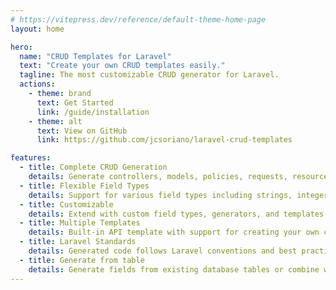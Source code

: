 ```yaml
---
# https://vitepress.dev/reference/default-theme-home-page
layout: home

hero:
  name: "CRUD Templates for Laravel"
  text: "Create your own CRUD templates easily."
  tagline: The most customizable CRUD generator for Laravel.
  actions:
    - theme: brand
      text: Get Started
      link: /guide/installation
    - theme: alt
      text: View on GitHub
      link: https://github.com/jcsoriano/laravel-crud-templates

features:
  - title: Complete CRUD Generation
    details: Generate controllers, models, policies, requests, resources, migrations, factories, and tests with a single command
  - title: Flexible Field Types
    details: Support for various field types including strings, integers, dates, enums, relationships, and more
  - title: Customizable
    details: Extend with custom field types, generators, and templates to match your project's needs
  - title: Multiple Templates
    details: Built-in API template with support for creating your own custom templates
  - title: Laravel Standards
    details: Generated code follows Laravel conventions and best practices out of the box
  - title: Generate from table
    details: Generate fields from existing database tables or combine with custom field definitions
---
```


